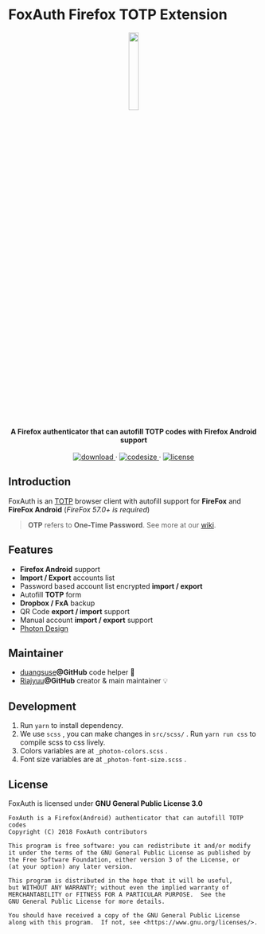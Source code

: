 # FoxAuth Firefox TOTP Extension

<div align='center'>
  <img width='20%' height='20%' src='foxauth.svg'></img>
  <p>
  <strong>A Firefox authenticator that can autofill TOTP codes with Firefox Android support</strong>
  <br>
  <br>
    <a href='https://addons.mozilla.org/firefox/addon/foxauth/'>
      <img src='https://img.shields.io/amo/v/foxauth.svg?style=flat-square' alt='download' />
    </a>
  ·
    <a href="https://github.com/FoxAuth/FoxAuth/">
      <img src="https://img.shields.io/github/languages/code-size/FoxAuth/FoxAuth.svg?style=flat-square" alt="codesize" />
    </a>
  ·
    <a href="https://www.gnu.org/licenses/gpl-3.0.html">
      <img src="https://img.shields.io/github/license/FoxAuth/FoxAuth.svg?style=flat-square" alt="license" />
    </a>
  </a>
</div>

## Introduction

FoxAuth is an [TOTP](https://wikipedia.org/wiki/Time-based_One-time_Password_algorithm) browser client with autofill support for __FireFox__ and __FireFox Android__ (_FireFox 57.0+ is required_)

> __OTP__ refers to __One-Time Password__. See more at our [wiki](https://github.com/FoxAuth/FoxAuth/wiki).

## Features

- __Firefox Android__ support
- __Import / Export__ accounts list
- Password based account list encrypted __import / export__
- Autofill __TOTP__ form
- __Dropbox / FxA__ backup
- QR Code __export / import__ support
- Manual account __import / export__ support
- [Photon Design](https://design.firefox.com/photon)

## Maintainer

- [duangsuse](https://github.com/duangsuse)__@GitHub__ code helper 📝
- [Riajyuu](https://github.com/Riajyuu)__@GitHub__ creator & main maintainer 💡

## Development

1. Run `yarn` to install dependency.
2. We use `scss` , you can make changes in `src/scss/` . Run `yarn run css` to compile scss to css lively.
3. Colors variables are at `_photon-colors.scss` .
3. Font size variables are at `_photon-font-size.scss` .

## License

FoxAuth is licensed under __GNU General Public License 3.0__

```plain
FoxAuth is a Firefox(Android) authenticator that can autofill TOTP codes
Copyright (C) 2018 FoxAuth contributors

This program is free software: you can redistribute it and/or modify
it under the terms of the GNU General Public License as published by
the Free Software Foundation, either version 3 of the License, or
(at your option) any later version.

This program is distributed in the hope that it will be useful,
but WITHOUT ANY WARRANTY; without even the implied warranty of
MERCHANTABILITY or FITNESS FOR A PARTICULAR PURPOSE.  See the
GNU General Public License for more details.

You should have received a copy of the GNU General Public License
along with this program.  If not, see <https://www.gnu.org/licenses/>.
```
